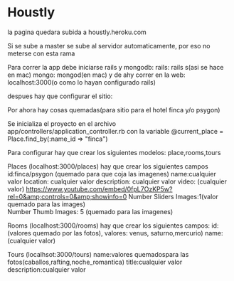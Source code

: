 # Houstly

la pagina quedara subida a houstly.heroku.com

Si se sube a master se sube al servidor automaticamente, por eso no meterse con esta rama


Para correr la app debe iniciarse rails y mongodb:
rails: rails s(asi se hace en mac)
mongo: mongod(en mac)
y de ahy correr en la web: localhost:3000(o como lo hayan configurado rails)

despues hay que configurar el sitio:

Por ahora hay cosas quemadas(para sitio para el hotel finca y/o psygon)

Se inicializa el proyecto en el archivo app/controllers/application_controller.rb con la variable 
  @current_place = Place.find_by(:name_id => "finca")
  

Para configurar hay que crear los siguientes modelos:
place,rooms,tours

Places (localhost:3000/places)
hay que crear los siguientes campos
id:finca/psygon	(quemado para que coja las imagenes)
name:cualquier valor
location: cualquier valor
description: cualquier valor
video: (cualquier valor) https://www.youtube.com/embed/0fpL7OzKP5w?rel=0&amp;controls=0&amp;showinfo=0 
Number Sliders Images:1(valor quemado para las images)	
Number Thumb Images: 5 (quemado para las imagenes)

Rooms (localhost:3000/rooms)
hay que crear los siguientes campos:
id:(valores quemado por las fotos), valores: venus, saturno,mercurio)
name:(cualquier valor)

Tours (localhsot:3000/tours)
name:valores quemadospara las fotos(caballos,rafting,noche_romantica)
title:cualquier valor
description:cualquier valor
